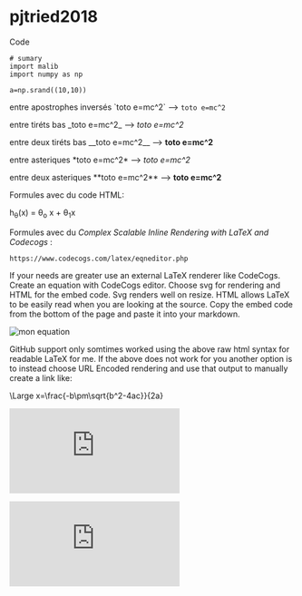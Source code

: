 # pjtried2018

Code

    # sumary
    import malib
    import numpy as np
    
    a=np.srand((10,10))

entre apostrophes inversés \`toto e=mc^2\` --> `toto e=mc^2`

entre tiréts bas \_toto e=mc^2\_ --> _toto e=mc^2_

entre deux tiréts bas \_\_toto e=mc^2\_\_ --> __toto e=mc^2__

entre asteriques \*toto e=mc^2\*  -->  *toto e=mc^2*

entre deux asteriques \*\*toto e=mc^2\*\* --> **toto e=mc^2**

Formules avec du code HTML:

h<sub>&theta;</sub>(x) = &theta;<sub>o</sub> x + &theta;<sub>1</sub>x

Formules avec du _Complex Scalable Inline Rendering with LaTeX and Codecogs_ :

    https://www.codecogs.com/latex/eqneditor.php

If your needs are greater use an external LaTeX renderer like CodeCogs. Create an equation with CodeCogs editor. Choose svg for rendering and HTML for the embed code. Svg renders well on resize. HTML allows LaTeX to be easily read when you are looking at the source. Copy the embed code from the bottom of the page and paste it into your markdown.

<img src="https://latex.codecogs.com/svg.latex?\Large&space;x=\frac{-b\pm\sqrt{b^2-4ac}}{2a}" title="mon equation" />


GitHub support only somtimes worked using the above raw html syntax for readable LaTeX for me. If the above does not work for you another option is to instead choose URL Encoded rendering and use that output to manually create a link like:

\Large x=\frac{-b\pm\sqrt{b^2-4ac}}{2a}

![\Large x=\frac{-b\pm\sqrt{b^2-4ac}}{2a}](https://latex.codecogs.com/svg.latex?x%3D%5Cfrac%7B-b%5Cpm%5Csqrt%7Bb%5E2-4ac%7D%7D%7B2a%7D)

![\Large e=mc^2](https://latex.codecogs.com/svg.latex?x%3D%5Cfrac%7B-b%5Cpm%5Csqrt%7Bb%5E2-4ac%7D%7D%7B2a%7D)

